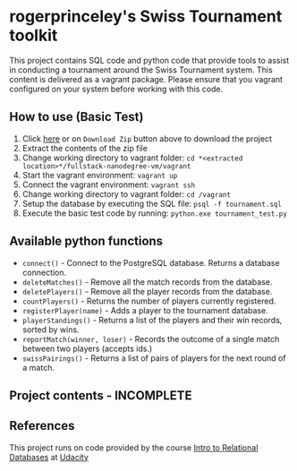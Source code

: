 # rogerprinceley's Swiss Tournament toolkit
This project contains SQL code and python code that provide tools to assist in conducting a tournament around the Swiss Tournament system. This content is delivered as a vagrant package. Please ensure that you vagrant configured on your system before working with this code.

## How to use (Basic Test)
1. Click [here](https://github.com/rogerprinceley/fullstack-nanodegree-vm/archive/master.zip) or on `Download Zip` button above to download the project
2. Extract the contents of the zip file
3. Change working directory to vagrant folder: `cd *<extracted location>*/fullstack-nanodegree-vm/vagrant`
4. Start the vagrant environment: `vagrant up`
5. Connect the vagrant environment: `vagrant ssh`
6. Change working directory to vagrant folder: `cd /vagrant`
7. Setup the database by executing the SQL file: `psql -f tournament.sql`
8. Execute the basic test code by running: `python.exe tournament_test.py`

## Available python functions
* `connect()` - Connect to the PostgreSQL database.  Returns a database connection.
* `deleteMatches()` - Remove all the match records from the database.
* `deletePlayers()` - Remove all the player records from the database.
* `countPlayers()` - Returns the number of players currently registered.
* `registerPlayer(name)` - Adds a player to the tournament database.
* `playerStandings()` - Returns a list of the players and their win records, sorted by wins.
* `reportMatch(winner, loser)` - Records the outcome of a single match between two players (accepts ids.)
* `swissPairings()` - Returns a list of pairs of players for the next round of a match.

## Project contents - INCOMPLETE

## References
This project runs on code provided by the course [Intro to Relational Databases](https://www.udacity.com/course/intro-to-relational-databases--ud197-nd) at [Udacity](http://www.udacity.com)

